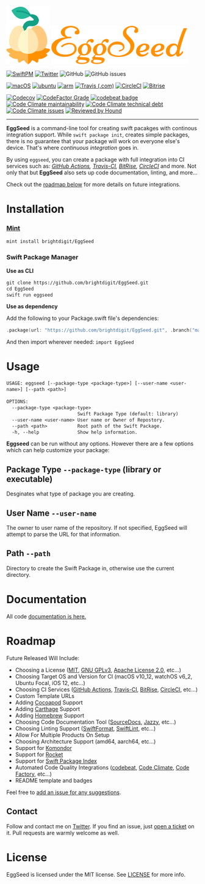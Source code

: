 <img src="eggseed.svg" height="150px">&nbsp;<img src="word.svg" height="100px">

[![SwiftPM](https://img.shields.io/badge/SPM-Linux%20%7C%20iOS%20%7C%20macOS%20%7C%20watchOS%20%7C%20tvOS-success?logo=swift)](https://swift.org)
[![Twitter](https://img.shields.io/badge/twitter-@leogdion-blue.svg?style=flat)](http://twitter.com/leogdion)
![GitHub](https://img.shields.io/github/license/brightdigit/EggSeed)
![GitHub issues](https://img.shields.io/github/issues/brightdigit/EggSeed)

[![macOS](https://github.com/brightdigit/EggSeed/workflows/macOS/badge.svg)](https://github.com/brightdigit/EggSeed/actions?query=workflow%3AmacOS)
[![ubuntu](https://github.com/brightdigit/EggSeed/workflows/ubuntu/badge.svg)](https://github.com/brightdigit/EggSeed/actions?query=workflow%3Aubuntu)
[![arm](https://github.com/brightdigit/EggSeed/workflows/arm/badge.svg)](https://github.com/brightdigit/EggSeed/actions?query=workflow%3Aarm)
[![Travis (.com)](https://img.shields.io/travis/com/brightdigit/EggSeed?logo=travis)](https://travis-ci.com/brightdigit/EggSeed)
[![CircleCI](https://img.shields.io/circleci/build/github/brightdigit/EggSeed?label=xenial&logo=circleci&token=8772831917d1744b175dd1d52ded916373f9a3ec)](https://circleci.com/gh/brightdigit/EggSeed)
[![Bitrise](https://img.shields.io/bitrise/238176596b2afbd3?label=macOS&logo=bitrise&token=dRGT3cqlMSHKC93wAK01ww)](https://app.bitrise.io/app/238176596b2afbd3)

[![Codecov](https://img.shields.io/codecov/c/github/brightdigit/EggSeed)](https://codecov.io/gh/brightdigit/EggSeed)
[![CodeFactor Grade](https://img.shields.io/codefactor/grade/github/brightdigit/EggSeed)](https://www.codefactor.io/repository/github/brightdigit/EggSeed)
[![codebeat badge](https://codebeat.co/badges/4f86fb90-f8de-40c5-ab63-e6069cde5002)](https://codebeat.co/projects/github-com-brightdigit-EggSeed-master)
[![Code Climate maintainability](https://img.shields.io/codeclimate/maintainability/brightdigit/EggSeed)](https://codeclimate.com/github/brightdigit/EggSeed)
[![Code Climate technical debt](https://img.shields.io/codeclimate/tech-debt/brightdigit/EggSeed?label=debt)](https://codeclimate.com/github/brightdigit/EggSeed)
[![Code Climate issues](https://img.shields.io/codeclimate/issues/brightdigit/EggSeed)](https://codeclimate.com/github/brightdigit/EggSeed)
[![Reviewed by Hound](https://img.shields.io/badge/Reviewed_by-Hound-8E64B0.svg)](https://houndci.com)

---

**EggSeed** is a command-line tool for creating swift pacakges with continous integration support. While `swift package init`, creates simple packages, there is no guarantee that your package will work on everyone else's device. That's where _continuous integration_ goes in. 

By using `eggseed`, you can create a package with full integration into CI services such as: _[GitHub Actions](https://github.com/actions), [Travis-CI](https://travis-ci.com/), [BitRise](https://www.bitrise.io), [CircleCI](https://circleci.com)_ and more. Not only that but **EggSeed** also sets up code documentation, linting, and more...

Check out the [roadmap below](#roadmap) for more details on future integrations.

# Installation

### [Mint](https://github.com/yonaskolb/mint)
```sh
mint install brightdigit/EggSeed
```

### Swift Package Manager

**Use as CLI**

```shell
git clone https://github.com/brightdigit/EggSeed.git
cd EggSeed
swift run eggseed
```

**Use as dependency**

Add the following to your Package.swift file's dependencies:

```swift
.package(url: "https://github.com/brightdigit/EggSeed.git", .branch("master")),
```

And then import wherever needed: `import EggSeed`

# Usage

```
USAGE: eggseed [--package-type <package-type>] [--user-name <user-name>] [--path <path>]

OPTIONS:
  --package-type <package-type>
                          Swift Package Type (default: library)
  --user-name <user-name> User name or Owner of Repostory. 
  --path <path>           Root path of the Swift Package. 
  -h, --help              Show help information.
```

**Eggseed** can be run without any options. However there are a few options which can help customize your package:

## Package Type `--package-type` (library or executable)

Desginates what type of package you are creating.

## User Name `--user-name` 

The owner to user name of the repository. If not specified, EggSeed will attempt to parse the URL for that information.

## Path `--path`

Directory to create the Swift Package in, otherwise use the current directory.

# Documentation

All code [documentation is here.](/Documentation/Reference/README.md)

# Roadmap

Future Released Will Include:

* Choosing a License ([MIT](https://choosealicense.com/licenses/mit/), [GNU GPLv3](https://choosealicense.com/licenses/gpl-3.0/), [Apache License 2.0](https://choosealicense.com/licenses/apache-2.0/), etc...)
* Choosing Target OS and Version for CI (macOS v10_12, watchOS v6_2, Ubuntu Focal, iOS 12, etc...)
* Choosing CI Services ([GitHub Actions](https://github.com/actions), [Travis-CI](https://travis-ci.com/), [BitRise](https://www.bitrise.io), [CircleCI](https://circleci.com), etc...)
* Custom Template URLs
* Adding [Cocoapod](https://cocoapods.org) Support
* Adding [Carthage](https://github.com/Carthage/Carthage) Support
* Adding [Homebrew](https://brew.sh) Support
* Choosing Code Documentation Tool ([SourceDocs](https://github.com/eneko/SourceDocs), [Jazzy](https://github.com/realm/jazzy), etc...)
* Choosing Linting Support ([SwiftFormat](https://github.com/nicklockwood/SwiftFormat), [SwiftLint](https://github.com/realm/SwiftLint), etc...)
* Allow For Multiple Products On Setup
* Choosing Architecture Support (amd64, aarch64, etc...)
* Support for [Komondor](https://github.com/shibapm/Komondor)
* Support for [Rocket](https://github.com/shibapm/Rocket)
* Support for [Swift Package Index](https://swiftpackageindex.com)
* Automated Code Quality Integrations ([codebeat](https://codebeat.co), [Code Climate](https://codeclimate.com), [Code Factory](https://www.codefactor.io), etc...)
* README template and badges

Feel free to [add an issue for any suggestions](https://github.com/brightdigit/EggSeed/issues).

## Contact

Follow and contact me on [Twitter](http://twitter.com/leogdion). If you find an issue, 
just [open a ticket](https://github.com/brightdigit/EggSeed/issues/new) on it. Pull 
requests are warmly welcome as well.

# License

EggSeed is licensed under the MIT license. See [LICENSE](LICENSE) for more info.
